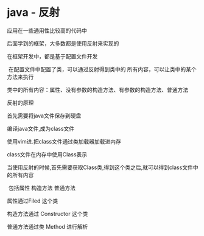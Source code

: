 # java - 反射

应用在一些通用性比较高的代码中

后面学到的框架，大多数都是使用反射来实现的

在框架开发中，都是基于配置文件开发

​	在配置文件中配置了类，可以通过反射得到类中的 所有内容，可以让类中的某个方法来执行

类中的所有内容：属性、没有参数的构造方法、有参数的构造方法、普通方法 

反射的原理

首先需要将java文件保存到硬盘

编译java文件,成为class文件

使用vim进.把class文件通过类加载器加载进内存

class文件在内存中使用Class表示

当使用反射的时候,首先需要获取Class类,得到这个类之后,就可以得到class文件中的所有内容

​	包括属性 构造方法 普通方法

属性通过Filed 这个类

构造方法通过 Constructor 这个类

普通方法通过类 Method 进行解析

